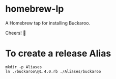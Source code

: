 # homebrew-lp

A Homebrew tap for installing Buckaroo.

Cheers! 🍻

# To create a release Alias

```bash=
mkdir -p Aliases
ln ./buckaroo\@1.4.0.rb ./Aliases/buckaroo
```
